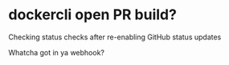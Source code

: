 # dockercli open PR build?

Checking status checks after re-enabling GitHub status updates

Whatcha got in ya webhook?
